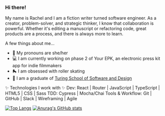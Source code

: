 ### Hi there! 

My name is Rachel and I am a fiction writer turned software engineer. As a creator, problem-solver, and strategic thinker, I know that collaboration is powerful. Whether it's editing a manuscript or refactoring code, great products are a process, and there is always more to learn. 

A few things about me...
- 🌈  My pronouns are she/her
- 💻  I am currently working on phase 2 of Your EPK, an electronic press kit app for indie filmmakers
- 🛼  I am obsessed with roller skating
- 🌇  I am a graduate of [Turing School of Software and Design](https://turing.edu/)


✨ Technologies I work with ✨
Dev: React | Router | JavaScript | TypeScript | HTML5 | CSS | Sass 
TDD: Cypress | Mocha/Chai
Tools & Workflow: Git | GitHub | Slack | Wireframing | Agile 

<!--
**rachelJensen/rachelJensen** is a ✨ _special_ ✨ repository because its `README.md` (this file) appears on your GitHub profile.

Here are some ideas to get you started:

- 🔭 I’m currently working on ...
- 🌱 I’m currently learning ...
- 👯 I’m looking to collaborate on ...
- 🤔 I’m looking for help with ...
- 💬 Ask me about ...
- 📫 How to reach me: ...
- 😄 Pronouns: ...
- ⚡ Fun fact: ...
-->

[![Top Langs](https://github-readme-stats.vercel.app/api/top-langs/?username=anuraghazra&layout=compact)](https://github.com/anuraghazra/github-readme-stats) [![Anurag's GitHub stats](https://github-readme-stats.vercel.app/api?username=rachelJensen&show_icons=true&theme=radical)
](https://github.com/anuraghazra/github-readme-stats)
